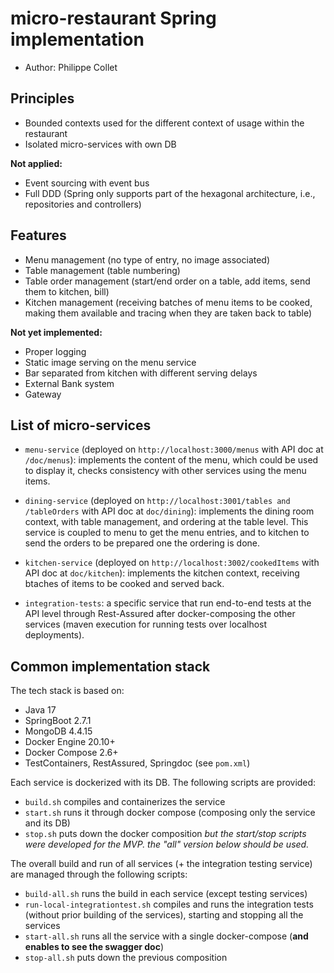 # micro-restaurant Spring implementation

* Author: Philippe Collet

## Principles

* Bounded contexts used for the different context of usage within the restaurant
* Isolated micro-services with own DB

**Not applied:**

* Event sourcing with event bus
* Full DDD (Spring only supports part of the hexagonal architecture, i.e., repositories and controllers)

## Features

* Menu management (no type of entry, no image associated)
* Table management (table numbering)
* Table order management (start/end order on a table, add items, send them to kitchen, bill)
* Kitchen management (receiving batches of menu items to be cooked, making them available and tracing when they are taken back to table)

**Not yet implemented:**

* Proper logging
* Static image serving on the menu service
* Bar separated from kitchen with different serving delays
* External Bank system
* Gateway

## List of micro-services

* `menu-service` (deployed on `http://localhost:3000/menus` with API doc at `/doc/menus`): implements the content of the menu, which could be used to display it, checks consistency with other services using the menu items.
* `dining-service` (deployed on `http://localhost:3001/tables and /tableOrders` with API doc at `doc/dining`): implements the dining room context, with table management, and ordering at the table level. 
This service is coupled to menu to get the menu entries, and to kitchen to send the orders to be prepared one the ordering is done.
* `kitchen-service` (deployed on `http://localhost:3002/cookedItems` with API doc at `doc/kitchen`): implements the kitchen context, receiving btaches of items to be cooked and served back.

* `integration-tests`: a specific service that run end-to-end tests at the API level through Rest-Assured after docker-composing the other services (maven execution for running tests over localhost deployments).

##  Common implementation stack

The tech stack is based on:
* Java 17
* SpringBoot 2.7.1
* MongoDB 4.4.15
* Docker Engine 20.10+
* Docker Compose 2.6+
* TestContainers, RestAssured, Springdoc (see `pom.xml`)

Each service is dockerized with its DB. The following scripts are provided:
* `build.sh` compiles and containerizes the service
* `start.sh` runs it through docker compose (composing only the service and its DB)
* `stop.sh` puts down the docker composition
*but the start/stop scripts were developed for the MVP. the "all" version below should be used.*

The overall build and run of all services (+ the integration testing service) are managed through the following scripts:
* `build-all.sh` runs the build in each service (except testing services)
* `run-local-integrationtest.sh` compiles and runs the integration tests (without prior building of the services), starting and stopping all the services
* `start-all.sh` runs all the service with a single docker-compose (**and enables to see the swagger doc**)
* `stop-all.sh` puts down the previous composition



